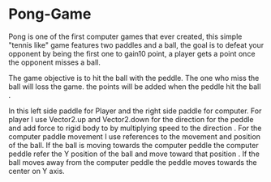 # Pong-Game
 
Pong is one of the first computer games that ever created, this simple "tennis like" game features two paddles and a ball, the goal is to defeat your opponent by being the first one to gain10 point, a player gets a point once the opponent misses a ball.

The game objective is to hit the ball with the peddle. The one who miss the ball will loss the game. the points will be added when the peddle hit the ball .

In this left side paddle for Player and the right side paddle for computer. For player I use Vector2.up and Vector2.down for the direction for the peddle and add force to rigid body to by multiplying speed to the direction . For the computer paddle movement I use references to the movement and position of the ball. If the ball is moving towards the computer peddle the computer peddle refer the Y position of the ball and move toward that position . If the ball moves away from the computer peddle the peddle moves towards the center on Y axis.

